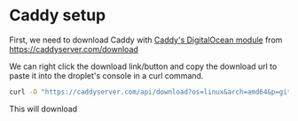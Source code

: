 # Caddy setup

First, we need to download Caddy with [Caddy's DigitalOcean module](https://github.com/caddy-dns/digitalocean) from https://caddyserver.com/download

We can right click the download link/button and copy the download url to paste it into the droplet's console in a curl command.
```sh
curl -O "https://caddyserver.com/api/download?os=linux&arch=amd64&p=github.com%2Fcaddy-dns%2Fdigitalocean"
```

This will download 
